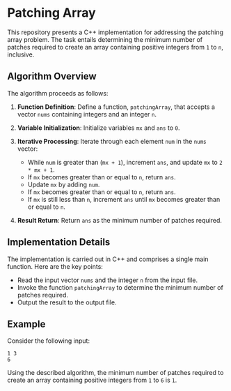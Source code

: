 # Patching Array

This repository presents a C++ implementation for addressing the patching array problem. The task entails determining the minimum number of patches required to create an array containing positive integers from `1` to `n`, inclusive.

## Algorithm Overview

The algorithm proceeds as follows:

1. **Function Definition**: Define a function, `patchingArray`, that accepts a vector `nums` containing integers and an integer `n`.

2. **Variable Initialization**: Initialize variables `mx` and `ans` to `0`.

3. **Iterative Processing**: Iterate through each element `num` in the `nums` vector:
   - While `num` is greater than (`mx + 1`), increment `ans`, and update `mx` to `2 * mx + 1`.
   - If `mx` becomes greater than or equal to `n`, return `ans`.
   - Update `mx` by adding `num`.
   - If `mx` becomes greater than or equal to `n`, return `ans`.
   - If `mx` is still less than `n`, increment `ans` until `mx` becomes greater than or equal to `n`.

4. **Result Return**: Return `ans` as the minimum number of patches required.

## Implementation Details

The implementation is carried out in C++ and comprises a single main function. Here are the key points:

- Read the input vector `nums` and the integer `n` from the input file.
- Invoke the function `patchingArray` to determine the minimum number of patches required.
- Output the result to the output file.

## Example

Consider the following input:

```
1 3
6
```

Using the described algorithm, the minimum number of patches required to create an array containing positive integers from `1` to `6` is `1`.